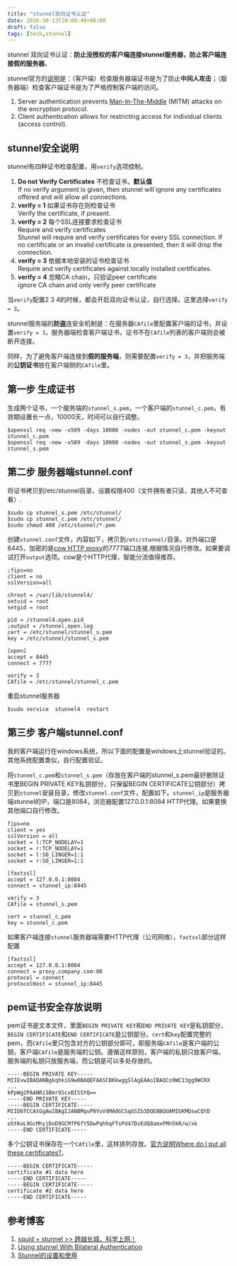 ```yaml
---
title: "stunnel双向证书认证"
date: 2016-10-13T20:09:49+08:00
draft: false
tags: [tech,stunnel]
---
```


stunnel 双向证书认证：**防止没授权的客户端连接stunnel服务器，防止客户端连接假的服务器**。

stunnel官方的[说明](https://www.stunnel.org/auth.html)是：（客户端）检查服务器端证书是为了防止**中间人攻击**；（服务器端）检查客户端证书是为了严格控制客户端的访问。

1.  Server authentication prevents [Man-In-The-Middle](https://en.wikipedia.org/wiki/Man-in-the-middle_attack) (MITM) attacks on the encryption protocol.
1.  Client authentication allows for restricting access for individual clients (access control).

<!--more-->

## stunnel安全说明

stunnel有四种证书检查配置，用`verify`选项控制。

1.  **Do not Verify Certificates**  不检查证书，**默认值**  
If no verify argument is given, then stunnel will ignore any certificates offered and will allow all connections.
1.  **verify = 1**  如果证书存在则检查证书  
Verify the certificate, if present.  
1.  **verify = 2**  每个SSL连接要求检查证书  
Require and verify certificates  
Stunnel will require and verify certificates for every SSL connection. If no certificate or an invalid certificate is presented, then it will drop the connection.
1.  **verify = 3**  依据本地安装的证书检查证书  
Require and verify certificates against locally installed certificates.
1.  **verify = 4**  忽略CA chain，只验证peer certificate  
ignore CA chain and only verify peer certificate

当`verify`配置2 3 4的时候，都会开启双向证书认证，自行选择。这里选择`verify = 3`。

stunnel服务端的**防盗**连安全机制是：在服务器`CAfile`里配置客户端的证书，并设置`verify = 3`，服务器端检查客户端证书，证书不在`CAfile`列表的客户端则会被断开连接。

同样，为了避免客户端连接到**假的服务端**，则需要配置`verify = 3`，并把服务端的**公钥证书**放在客户端侧的`CAfile`里。

## 第一步 生成证书

生成两个证书，一个服务端的`stunnel_s.pem`，一个客户端的`stunnel_c.pem`，有效期设置长一点，10000天，时间可以自行调整。

```
$openssl req -new -x509 -days 10000 -nodes -out stunnel_c.pem -keyout stunnel_c.pem
$openssl req -new -x509 -days 10000 -nodes -out stunnel_s.pem -keyout stunnel_s.pem
```

## 第二步 服务器端stunnel.conf

将证书拷贝到/etc/stunnel目录，设置权限400（文件拥有者只读，其他人不可查看）.

```
$sudo cp stunnel_s.pem /etc/stunnel/
$sudo cp stunnel_c.pem /etc/stunnel/
$sudo chmod 400 /etc/stunnel/*.pem
```

创建`stunnel.conf`文件，内容如下，拷贝到`/etc/stunnel/`目录。对外端口是8445，加密的是[cow HTTP proxy](https://github.com/cyfdecyf/cow)的7777端口连接,根据情况自行修改。如果要调试打开`output`选项。cow是个HTTP代理，智能分流值得推荐。

```
;fips=no
client = no
sslVersion=all

chroot = /var/lib/stunnel4/
setuid = root
setgid = root

pid = /stunnel4.open.pid
;output = /stunnel.open.log
cert = /etc/stunnel/stunnel_s.pem
key = /etc/stunnel/stunnel_s.pem

[open]
accept = 8445
connect = 7777

verify = 3
CAfile = /etc/stunnel/stunnel_c.pem
```

重启stunnel服务器

```
$sudo service  stunnel4  restart
```

##  第三步 客户端stunnel.conf

我的客户端运行在windows系统，所以下面的配置是windows上stunnel验证的。其他系统配置类似，自行配置验证。

将`stunnel_c.pem`和`stunnel_s.pem`（存放在客户端的stunnel_s.pem最好删除证书里BEGIN PRIVATE KEY私钥部分，只保留BEGIN CERTIFICATE公钥部分）拷贝到`stunnel`安装目录，修改`stunnel.conf`文件，配置如下。`stunnel_ip`是服务器端stunnel的IP，端口是8084，浏览器配置127.0.0.1:8084 HTTP代理。如果要换其他端口自行修改。

```
fips=no
client = yes
sslVersion = all
socket = l:TCP_NODELAY=1
socket = r:TCP_NODELAY=1
socket = l:SO_LINGER=1:1
socket = r:SO_LINGER=1:1

[fastssl]
accept = 127.0.0.1:8084
connect = stunnel_ip:8445

verify = 3
CAfile = stunnel_s.pem

cert = stunnel_c.pem
key = stunnel_c.pem
```

如果客户端连接`stunnel`服务器端需要HTTP代理（公司网络），`fastssl`部分这样配置

```
[fastssl]
accept = 127.0.0.1:8084
connect = proxy.company.com:80
protocol = connect
protocolHost = stunnel_ip:8445
```

##  pem证书安全存放说明

pem证书是文本文件，里面`BEGIN PRIVATE KEY`和`END PRIVATE KEY`是私钥部分，`BEGIN CERTIFICATE`和`END CERTIFICATE`是公钥部分。`cert`和`key`配置完整的pem，而`CAfile`里只包含对方的公钥部分即可，即服务端`CAfile`是客户端的公钥，客户端`CAfile`是服务端的公钥。遵循这样原则，客户端的私钥只放客户端，服务端的私钥只放服务端，而公钥是可以多处存放的。

```
-----BEGIN PRIVATE KEY-----
MIIEvwIBADANBgkqhkiG9w0BAQEFAASCBKkwggSlAgEAAoIBAQCo9WC13gg9WCRX
...
kPpWg2PAANRi5Bmr9ScvBISSYQ==
-----END PRIVATE KEY-----
-----BEGIN CERTIFICATE-----
MIID6TCCAtGgAwIBAgIJANBMqvP0YuV4MA0GCSqGSIb3DQEBBQUAMIGKMQswCQYD
...
o5tKoL9GcMhyjDoD9GCMfP6fY5DwPqhhqFTsPd47DzEdQ8amxPMn5kR/w/xk
-----END CERTIFICATE-----
```

多个公钥证书保存在一个`CAfile`里，这样排列存放。[官方说明Where do I put all these certificates?](https://www.stunnel.org/howto.html)。

```
-----BEGIN CERTIFICATE-----
certificate #1 data here
-----END CERTIFICATE-----
-----BEGIN CERTIFICATE-----
certificate #2 data here
-----END CERTIFICATE-----
```

##  参考博客

1.  [squid + stunnel >> 跨越长城，科学上网！](http://www.hawu.me/operation/886)
1.  [Using stunnel With Bilateral Authentication](http://briteming.blogspot.com/2013/03/stunnel.html)
1.  [Stunnel的设置和使用](https://sunmaiblog.wordpress.com/2010/09/21/stunnel%E7%9A%84%E8%AE%BE%E7%BD%AE%E5%92%8C%E4%BD%BF%E7%94%A8/)

